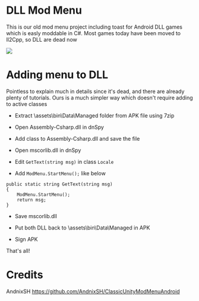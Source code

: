 # DLL Mod Menu
This is our old mod menu project including toast for Android DLL games which is easly moddable in C#. Most games today have been moved to Il2Cpp, so DLL are dead now

![](https://i.imgur.com/v7dvTJU.png)

# Adding menu to DLL

Pointless to explain much in details since it's dead, and there are already plenty of tutorials. Ours is a much simpler way which doesn't require adding to active classes

- Extract \assets\bin\Data\Managed folder from APK file using 7zip

- Open Assembly-Csharp.dll in dnSpy

- Add class to Assembly-Csharp.dll and save the file

- Open mscorlib.dll in dnSpy

- Edit `GetText(string msg)` in class `Locale`

- Add `ModMenu.StartMenu();` like below

```
public static string GetText(string msg)
{
	ModMenu.StartMenu();
	return msg;
}
```

- Save mscorlib.dll

- Put both DLL back to \assets\bin\Data\Managed in APK

- Sign APK

That's all!

# Credits

AndnixSH https://github.com/AndnixSH/ClassicUnityModMenuAndroid
